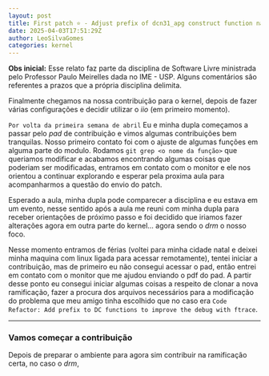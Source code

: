 ```yaml
---
layout: post
title: First patch ⭐ - Adjust prefix of dcn31_apg construct function name
date: 2025-04-03T17:51:29Z
author: LeoSilvaGomes
categories: kernel
---
```

**Obs inicial:** Esse relato faz parte da disciplina de Software Livre ministrada pelo Professor Paulo Meirelles dada no IME - USP. Alguns comentários são referentes a prazos que a própria disciplina delimita.

Finalmente chegamos na nossa contribuição para o kernel, depois de fazer várias configurações e decidir utilizar o _iio_ (em primeiro momento).

`Por volta da primeira semana de abril`
Eu e minha dupla começamos a passar pelo _pad_ de contribuição e vimos algumas contribuições bem tranquilas. Nosso primeiro contato foi com o ajuste de algumas funções em alguma parte do modulo. Rodamos `git grep <o nome da função>` que queriamos modificar e acabamos encontrando algumas coisas que poderiam ser modificadas, entramos em contato com o monitor e ele nos orientou a continuar explorando e esperar pela proxima aula para acompanharmos a questão do envio do patch.

Esperado a aula, minha dupla pode comparecer a disciplina e eu estava em um evento, nesse sentido após a aula me reuni com minha dupla para receber orientações de próximo passo e foi decidido que iriamos fazer alterações agora em outra parte do kernel... agora sendo o _drm_ o nosso foco. 

Nesse momento entramos de férias (voltei para minha cidade natal e deixei minha maquina com linux ligada para acessar remotamente), tentei iniciar a contribuição, mas de primeiro eu não consegui acessar o pad, então entrei em contato com o monitor que me ajudou enviando o pdf do pad. A partir desse ponto eu consegui iniciar algumas coisas a respeito de clonar a nova ramificação, fazer a procura dos arquivos necessários para a modificação do problema que meu amigo tinha escolhido que no caso era `Code Refactor: Add prefix to DC functions to improve the debug with ftrace`.

---------

### Vamos começar a contribuição

Depois de preparar o ambiente para agora sim contribuir na ramificação certa, no caso o _drm_, 
